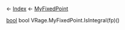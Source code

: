 ← [Index](Api-Index) ← [MyFixedPoint](VRage.MyFixedPoint)

[bool](System.Boolean) bool VRage.MyFixedPoint.IsIntegral(fp)()